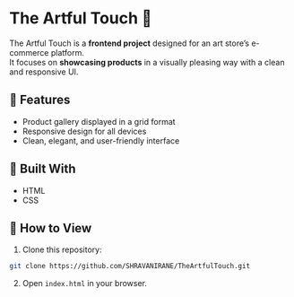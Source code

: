  # The Artful Touch 🎨
The Artful Touch is a **frontend project** designed for an art store’s e-commerce platform.  
It focuses on **showcasing products** in a visually pleasing way with a clean and responsive UI.

## 🔹 Features

- Product gallery displayed in a grid format
- Responsive design for all devices
- Clean, elegant, and user-friendly interface

## 🔹 Built With

- HTML
- CSS

## 🔹 How to View

1. Clone this repository:

```bash
git clone https://github.com/SHRAVANIRANE/TheArtfulTouch.git
```

2. Open ```index.html``` in your browser.
